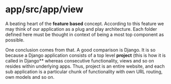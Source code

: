 # app/src/app/view

   A beating heart of the **feature based** concept. According to this feature we may think of our application
   as a plug and play architecture. Each folder defined here must be thought in context of being a most
   top component as possible.

   One conclusion comes from that. A good comparison is Django. It is so because a Django application consists of
   a top level **project** (this is how it is called in Django** whereas consecutive functionality, views and so on resides
   within underlying apps. Thus, project is an entire website, and each sub application is a particular chunk of functionality
   with own URL routing, own models and so on.